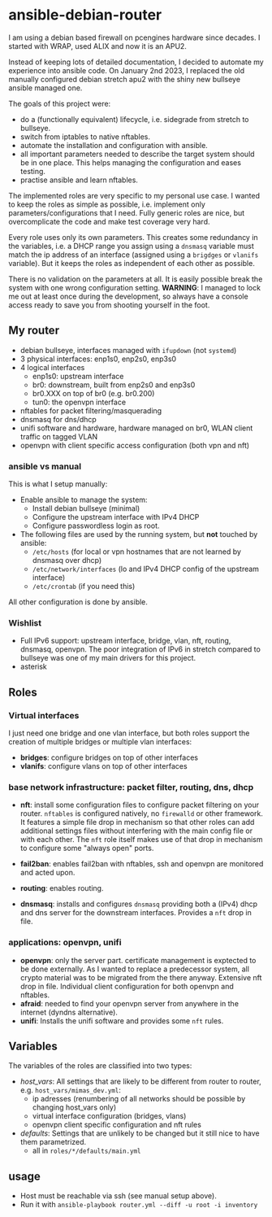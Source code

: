 # ansible-debian-router
I am using a debian based firewall on pcengines hardware since 
decades. I started with WRAP, used ALIX and now it is an APU2.

Instead of keeping lots of detailed documentation, I decided
to automate my experience into ansible code. On January 2nd 2023,
I replaced the old manually configured debian stretch apu2 with
the shiny new bullseye ansible managed one.

The goals of this project were:
* do a (functionally equivalent) lifecycle, i.e. sidegrade from stretch to bullseye.
* switch from iptables to native nftables.
* automate the installation and configuration with ansible.
* all important parameters needed to describe the target system should be in one place. This helps managing the configuration and eases testing.
* practise ansible and learn nftables.

The implemented roles are very specific to my personal use case. I wanted
to keep the roles as simple as possible, i.e. implement only parameters/configurations
that I need. Fully generic roles are nice, but overcomplicate the code and
make test coverage very hard.

Every role uses only its own parameters. This creates some redundancy
in the variables, i.e. a DHCP range you assign using a `dnsmasq` 
variable must match the ip address of an interface (assigned using 
a `brigdges`  or `vlanifs` variable). But it keeps the roles as independent
of each other as possible.

There is no validation on the parameters at all. It is easily possible
break the system with one wrong configuration setting.
**WARNING**: I managed to lock me out at least once during the development, so always
have a console access ready to save you from shooting yourself in the foot.

## My router
* debian bullseye, interfaces managed with `ifupdown` (not `systemd`)
* 3 physical interfaces: enp1s0, enp2s0, enp3s0
* 4 logical interfaces
   * enp1s0: upstream interface
   * br0: downstream, built from enp2s0 and enp3s0
   * br0.XXX on top of br0 (e.g. br0.200)
   * tun0: the openvpn interface
* nftables for packet filtering/masquerading
* dnsmasq for dns/dhcp
* unifi software and hardware, hardware managed on br0, WLAN client traffic on tagged VLAN
* openvpn with client specific access configuration (both vpn and nft)

### ansible vs manual

This is what I setup manually:

* Enable ansible to manage the system:
   * Install debian bullseye (minimal)
   * Configure the upstream interface with IPv4 DHCP
   * Configure passwordless login as root.
* The following files are used by the running system, but **not** touched by ansible:
   * `/etc/hosts` (for local or vpn hostnames that are not learned by dnsmasq over dhcp)
   * `/etc/network/interfaces` (lo and IPv4 DHCP config of the upstream interface)
   * `/etc/crontab` (if you need this)

All other configuration is done by ansible.

### Wishlist

* Full IPv6 support: upstream interface, bridge, vlan, nft, routing, dnsmasq, openvpn. The poor integration of IPv6 in stretch compared to bullseye was one of my main drivers for this project.
* asterisk

## Roles

### Virtual interfaces
I just need one bridge and one vlan interface, but both roles support
the creation of multiple bridges or multiple vlan interfaces:

* **bridges**: configure bridges on top of other interfaces
* **vlanifs**: configure vlans on top of other interfaces

### base network infrastructure: packet filter, routing, dns, dhcp

* **nft**: install some configuration files to configure
packet filtering on your router. `nftables` is configured natively,
no `firewalld` or other framework.  It features a simple file drop in
mechanism so that other roles can add additional settings files
without interfering with the main config file or with each other. The
`nft` role itself makes use of that drop in mechanism to configure some "always open" ports.

* **fail2ban**: enables fail2ban with nftables, ssh and openvpn are monitored and acted upon.

* **routing**: enables routing.

* **dnsmasq**: installs and configures `dnsmasq` providing both
a (IPv4) dhcp and dns server for the downstream interfaces.
Provides a `nft` drop in file.

### applications: openvpn, unifi

* **openvpn**: only the server part. certificate management is exptected to be done externally.
As I wanted to replace a predecessor system, all crypto material was to be migrated from the there anyway. Extensive nft drop in file. Individual client configuration for both openvpn and nftables.
* **afraid**: needed to find your openvpn server from anywhere in the internet (dyndns alternative).
* **unifi**: Installs the unifi software and provides some `nft` rules.

## Variables

The variables of the roles are classified into two types:

* *host_vars*: All settings that are likely to be different from router to router, e.g. `host_vars/mimas_dev.yml`:
  * ip adresses (renumbering of all networks should be possible by changing host_vars only)
  * virtual interface configuration (bridges, vlans)
  * openvpn client specific configuration and nft rules
* *defaults*: Settings that are unlikely to be changed but it still nice to have them parametrized.
  * all in `roles/*/defaults/main.yml`

## usage

* Host must be reachable via ssh (see manual setup above).
* Run it with `ansible-playbook router.yml --diff -u root -i inventory`
